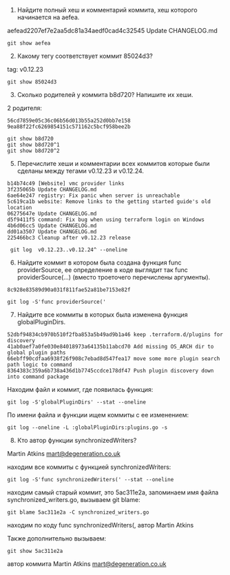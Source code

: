 1. Найдите полный хеш и комментарий коммита, хеш которого начинается на aefea.

aefead2207ef7e2aa5dc81a34aedf0cad4c32545
Update CHANGELOG.md

`git show aefea`

2. Какому тегу соответствует коммит 85024d3?

tag: v0.12.23

`git show 85024d3`

3. Сколько родителей у коммита b8d720? Напишите их хеши.

2 родителя:
```
56cd7859e05c36c06b56d013b55a252d0bb7e158
9ea88f22fc6269854151c571162c5bcf958bee2b
```

```
git show b8d720
git show b8d720^1
git show b8d720^2
```


5. Перечислите хеши и комментарии всех коммитов которые были сделаны между тегами v0.12.23 и v0.12.24.

```
b14b74c49 [Website] vmc provider links
3f235065b Update CHANGELOG.md
6ae64e247 registry: Fix panic when server is unreachable
5c619ca1b website: Remove links to the getting started guide's old location
06275647e Update CHANGELOG.md
d5f9411f5 command: Fix bug when using terraform login on Windows
4b6d06cc5 Update CHANGELOG.md
dd01a3507 Update CHANGELOG.md
225466bc3 Cleanup after v0.12.23 release
```

` git log  v0.12.23..v0.12.24^ --oneline`


6. Найдите коммит в котором была создана функция func providerSource, ее определение в коде выглядит так func providerSource(...) (вместо троеточего перечислены аргументы).

`8c928e83589d90a031f811fae52a81be7153e82f`

`git log -S'func providerSource('`


7. Найдите все коммиты в которых была изменена функция globalPluginDirs.

```78b12205587fe839f10d946ea3fdc06719decb05 Remove config.go and update things using its aliases
52dbf94834cb970b510f2fba853a5b49ad9b1a46 keep .terraform.d/plugins for discovery
41ab0aef7a0fe030e84018973a64135b11abcd70 Add missing OS_ARCH dir to global plugin paths
66ebff90cdfaa6938f26f908c7ebad8d547fea17 move some more plugin search path logic to command
8364383c359a6b738a436d1b7745ccdce178df47 Push plugin discovery down into command package
```
Находим файл и коммит, где появилась функция:

`git log -S'globalPluginDirs' --stat --oneline`

По имени файла и функции ищем коммиты с ее изменением:

`git log --oneline -L :globalPluginDirs:plugins.go -s`

8. Кто автор функции synchronizedWriters?

Martin Atkins <mart@degeneration.co.uk>

находим все коммиты с функцией synchronizedWriters:

`git log -S'func synchronizedWriters(' --stat --oneline`

находим самый старый коммит, это 5ac311e2a, запоминаем имя файла synchronized_writers.go, вызываем git blame:

`git blame 5ac311e2a -C synchronized_writers.go`

находим по коду func synchronizedWriters(, автор Martin Atkins

Также дополнительно вызываем:

`git show 5ac311e2a`

автор коммита Martin Atkins <mart@degeneration.co.uk>
